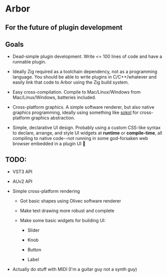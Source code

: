 # Arbor

## For the future of plugin development

## Goals

* Dead-simple plugin development. Write <= 100 lines of code and have a runnable
plugin.

* Ideally Zig required as a toolchain dependency, not as a programming language.
You should be able to write plugins in C/C++/whatever and easily link that code
to Arbor using the Zig build system.

* Easy cross-compilation. Compile to Mac/Linux/Windows from Mac/Linux/Windows,
batteries included.

* Cross-platform graphics. A simple software renderer, but also native graphics
programming, ideally using something like [sokol](https://github.com/floooh/sokol.git)
for cross-platform graphics abstraction.

* Simple, declarative UI design. Probably using a custom CSS-like syntax
to declare, arrange, and style UI widgets at **runtime** or **compile-time**, all
compiling to native code--not running in some god-forsaken web browser embedded
in a plugin UI 🤮

## TODO:

* VST3 API

* AUv2 API

* Simple cross-platform rendering

  * Got basic shapes using Olivec software renderer

  * Make text drawing more robust and complete

  * Make some basic widgets for building UI:

    * Slider

    * Knob

    * Button

    * Label

* Actually do stuff with MIDI (I'm a guitar guy not a synth guy)
